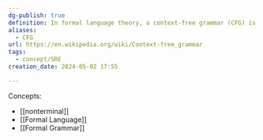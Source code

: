 ```yaml
---
dg-publish: true
definition: In formal language theory, a context-free grammar (CFG) is a formal grammar whose production rules can be applied to a nonterminal symbol regardless of its context.
aliases:
  - CFG
url: https://en.wikipedia.org/wiki/Context-free_grammar
tags:
  - concept/SRE
creation_date: 2024-05-02 17:55

---
```

Concepts:
- [[nonterminal]]
- [[Formal Language]]
- [[Formal Grammar]]
